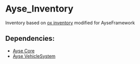 # Ayse_Inventory

Inventory based on [ox inventory](https://github.com/overextended/ox_inventory/releases) modified for AyseFramework

## Dependencies:
* [Ayse Core](https://github.com/ayse-framework/Ayse_Core)
* [Ayse VehicleSystem](https://github.com/ayse-framework/Ayse_VehicleSystem)
